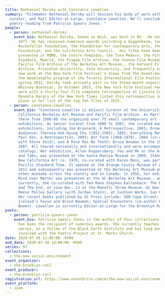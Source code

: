 ```yaml
---
title: Nathaniel Dorsky with Constance Lewallen
summary: "Filmmaker Nathaniel Dorsky will discuss his body of work with writer,
  curator, and Rail Editor-at-Large, Constance Lewallen. We'll conclude with a
  poetry reading from Patricia Spears Jones. "
people:
  - person: nathaniel-dorsky
    event_bio: Nathanial Dorsky, known as Nick, was born in NY.  He moved to SF in
      1971. He has received numerous awards including a Guggenheim, two from the
      Rockefeller Foundation, the Foundation for Contemporary Arts, the LEF
      Foundation, and the California Arts Council.  His films have been
      presented at MOMA, the Centre Pompidou, the Tate Modern, the Filmoteca
      Española, Madrid, the Prague Film Archive, the Vienna Film Museum, the
      Pacific Film Archive of the Berkeley Art Museum,, the Harvard Film
      Archive, Princeton University, Yale University, and frequently exhibits
      new work at the New York Film Festival's Views from the Avant-Garde and
      the Wavelengths program of the Toronto International Film Festival. In
      spring 2012, Dorsky took actively part in the three-month exposition of
      Whitney Biennial. In October 2015, the New York Film Festival honored his
      work with a thirty-four film complete retrospective at Lincoln Center.
      Manohla Dargis of the New York Times listed this retrospective in second
      place in her list of the top ten films of 2015.
  - person: constance-lewallen
    event_bio: "Constance Lewallen is Adjunct Curator at the University of
      California Berkeley Art Museum and Pacific Film Archive. As Matrix curator
      there from 1980-88 she organized over 75 small contemporary art
      exhibitions. As Senior Curator from 1998 to 2007, she curated many major
      exhibitions, including Joe Brainard, A Retrospective, 2001; Dream of the
      Audience: Theresa Hak Kyung Cha (1951-1982), 2001; Everything Matters:
      Paul Kos, a Retrospective, 2003; Ant Farm (1968-1978), 2004 (co-curated
      with Steve Seid); and A Rose Has No Teeth: Bruce Nauman in the 1960s,
      2007. All toured nationally and internationally and were accompanied by
      catalogs. Her exhibition, Allen Ruppersberg: You and Me or the Art of Give
      and Take, was presented at the Santa Monica Museum in 2009. State of Mind:
      New California Art ca. 1970, co-curated with Karen Moss, was part of
      Pacific Standard Time. It opened at the Orange County Museum of Art in
      2011 and subsequently was presented at the Berkeley Art Museum and five
      other museums across the country and in Canada. In 2016, her exhibition
      Mind over Matter was presented at the UC Berkeley Art Museum., and
      currently, she co-curated with Ted Mann Stephen Kaltenbach: The Beginning
      and The End, on view Dec. 13 at the Manetti Shrem Museum, UC Davis, and
      Reese Palley Gallery (with Jordan Stein), at Cushion Works, San Francisco.
      Her recent books published by UC Press include: 500 Capp Street: David
      Ireland’s house and Bruce Nauman; Spatial Encounters (co-author Dore
      Bowen). Lewallen is currently Editor-at-Large for the Brooklyn Rail."
poets:
  - person: patricia-spears-jones
    event_bio: Patricia Spears Jones is the author of four collections of poetry and
      has been the recipient of numerous awards. She currently teaches at CUNY,
      serves, as a fellow of the Black Earth Institute and has long been
      involved with the Poetry Project at St. Marks Church.
date: 2020-07-30 13:00:00 -0500
end_date: 2020-07-30 14:00:00 -0500
series: 97
collections:
  - the-new-social-environment
event_organizer:
  - the-brooklyn-rail
event_producer:
  - the-brooklyn-rail
registration_url: https://www.eventbrite.com/e/the-new-social-environment-97-nathaniel-dorsky-tickets-114532620150
event_platform:
  - zoom
---
```

